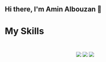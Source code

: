 ## Hi there, I'm Amin Albouzan 👋


<h1>My Skills</h1>
<br/>

<p align="center">
<img src="https://img.shields.io/badge/html5-%23E34F26?style=flat&logo=html5&logoColor=white"  />


<img src="https://img.shields.io/badge/css3-%231572B6?style=flat&logo=css3&logoColor=white"  />


<img src="https://img.shields.io/badge/javascript-%23F7DF1E?style=flat&logo=javascript&logoColor=white" />




</p>




